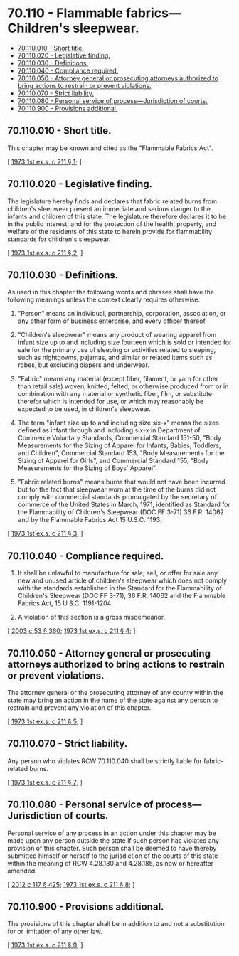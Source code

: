 # 70.110 - Flammable fabrics—Children's sleepwear.
* [70.110.010 - Short title.](#70110010---short-title)
* [70.110.020 - Legislative finding.](#70110020---legislative-finding)
* [70.110.030 - Definitions.](#70110030---definitions)
* [70.110.040 - Compliance required.](#70110040---compliance-required)
* [70.110.050 - Attorney general or prosecuting attorneys authorized to bring actions to restrain or prevent violations.](#70110050---attorney-general-or-prosecuting-attorneys-authorized-to-bring-actions-to-restrain-or-prevent-violations)
* [70.110.070 - Strict liability.](#70110070---strict-liability)
* [70.110.080 - Personal service of process—Jurisdiction of courts.](#70110080---personal-service-of-processjurisdiction-of-courts)
* [70.110.900 - Provisions additional.](#70110900---provisions-additional)
## 70.110.010 - Short title.
This chapter may be known and cited as the "Flammable Fabrics Act".

\[ [1973 1st ex.s. c 211 § 1](http://leg.wa.gov/CodeReviser/documents/sessionlaw/1973ex1c211.pdf?cite=1973%201st%20ex.s.%20c%20211%20§%201); \]

## 70.110.020 - Legislative finding.
The legislature hereby finds and declares that fabric related burns from children's sleepwear present an immediate and serious danger to the infants and children of this state. The legislature therefore declares it to be in the public interest, and for the protection of the health, property, and welfare of the residents of this state to herein provide for flammability standards for children's sleepwear.

\[ [1973 1st ex.s. c 211 § 2](http://leg.wa.gov/CodeReviser/documents/sessionlaw/1973ex1c211.pdf?cite=1973%201st%20ex.s.%20c%20211%20§%202); \]

## 70.110.030 - Definitions.
As used in this chapter the following words and phrases shall have the following meanings unless the context clearly requires otherwise:

1. "Person" means an individual, partnership, corporation, association, or any other form of business enterprise, and every officer thereof.

2. "Children's sleepwear" means any product of wearing apparel from infant size up to and including size fourteen which is sold or intended for sale for the primary use of sleeping or activities related to sleeping, such as nightgowns, pajamas, and similar or related items such as robes, but excluding diapers and underwear.

3. "Fabric" means any material (except fiber, filament, or yarn for other than retail sale) woven, knitted, felted, or otherwise produced from or in combination with any material or synthetic fiber, film, or substitute therefor which is intended for use, or which may reasonably be expected to be used, in children's sleepwear.

4. The term "infant size up to and including size six-x" means the sizes defined as infant through and including six-x in Department of Commerce Voluntary Standards, Commercial Standard 151-50, "Body Measurements for the Sizing of Apparel for Infants, Babies, Toddlers, and Children", Commercial Standard 153, "Body Measurements for the Sizing of Apparel for Girls", and Commercial Standard 155, "Body Measurements for the Sizing of Boys' Apparel".

5. "Fabric related burns" means burns that would not have been incurred but for the fact that sleepwear worn at the time of the burns did not comply with commercial standards promulgated by the secretary of commerce of the United States in March, 1971, identified as Standard for the Flammability of Children's Sleepwear (DOC FF 3-71) 36 F.R. 14062 and by the Flammable Fabrics Act 15 U.S.C. 1193.

\[ [1973 1st ex.s. c 211 § 3](http://leg.wa.gov/CodeReviser/documents/sessionlaw/1973ex1c211.pdf?cite=1973%201st%20ex.s.%20c%20211%20§%203); \]

## 70.110.040 - Compliance required.
1. It shall be unlawful to manufacture for sale, sell, or offer for sale any new and unused article of children's sleepwear which does not comply with the standards established in the Standard for the Flammability of Children's Sleepwear (DOC FF 3-71), 36 F.R. 14062 and the Flammable Fabrics Act, 15 U.S.C. 1191-1204.

2. A violation of this section is a gross misdemeanor.

\[ [2003 c 53 § 360](http://lawfilesext.leg.wa.gov/biennium/2003-04/Pdf/Bills/Session%20Laws/Senate/5758.SL.pdf?cite=2003%20c%2053%20§%20360); [1973 1st ex.s. c 211 § 4](http://leg.wa.gov/CodeReviser/documents/sessionlaw/1973ex1c211.pdf?cite=1973%201st%20ex.s.%20c%20211%20§%204); \]

## 70.110.050 - Attorney general or prosecuting attorneys authorized to bring actions to restrain or prevent violations.
The attorney general or the prosecuting attorney of any county within the state may bring an action in the name of the state against any person to restrain and prevent any violation of this chapter.

\[ [1973 1st ex.s. c 211 § 5](http://leg.wa.gov/CodeReviser/documents/sessionlaw/1973ex1c211.pdf?cite=1973%201st%20ex.s.%20c%20211%20§%205); \]

## 70.110.070 - Strict liability.
Any person who violates RCW 70.110.040 shall be strictly liable for fabric-related burns.

\[ [1973 1st ex.s. c 211 § 7](http://leg.wa.gov/CodeReviser/documents/sessionlaw/1973ex1c211.pdf?cite=1973%201st%20ex.s.%20c%20211%20§%207); \]

## 70.110.080 - Personal service of process—Jurisdiction of courts.
Personal service of any process in an action under this chapter may be made upon any person outside the state if such person has violated any provision of this chapter. Such person shall be deemed to have thereby submitted himself or herself to the jurisdiction of the courts of this state within the meaning of RCW 4.28.180 and 4.28.185, as now or hereafter amended.

\[ [2012 c 117 § 425](http://lawfilesext.leg.wa.gov/biennium/2011-12/Pdf/Bills/Session%20Laws/Senate/6095.SL.pdf?cite=2012%20c%20117%20§%20425); [1973 1st ex.s. c 211 § 8](http://leg.wa.gov/CodeReviser/documents/sessionlaw/1973ex1c211.pdf?cite=1973%201st%20ex.s.%20c%20211%20§%208); \]

## 70.110.900 - Provisions additional.
The provisions of this chapter shall be in addition to and not a substitution for or limitation of any other law.

\[ [1973 1st ex.s. c 211 § 9](http://leg.wa.gov/CodeReviser/documents/sessionlaw/1973ex1c211.pdf?cite=1973%201st%20ex.s.%20c%20211%20§%209); \]

